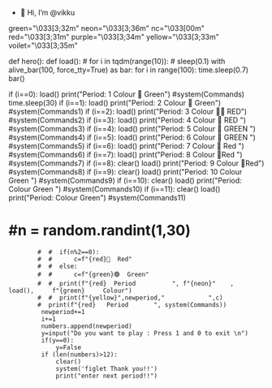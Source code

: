 - 👋 Hi, I’m @vikku

green="\033[3;32m"
neon="\033[3;36m"
nc="\033[00m"
red="\033[3;31m"
purple="\033[3;34m"
yellow="\033[3;33m"
voilet="\033[3;35m"

def hero():
    def load():
        # for i in tqdm(range(10)):
        #     sleep(0.1)
        with alive_bar(100, force_tty=True) as bar:
            for i in range(100):
                time.sleep(0.7)
                bar()


if (i==0):
                 load()
                 print("Period: 1           Colour  Green")
                 #system(Commands)
                 time.sleep(30)
             if (i==1):
                 load()
                 print("Period: 2           Colour  Green")
                 #system(Commands1)
             if (i==2):
                 load()
                 print("Period: 3           Colour  RED")
                 #system(Commands2)
             if (i==3):
                 load()
                 print("Period: 4          Colour  RED ")
                 #system(Commands3)
             if (i==4):
                 load()
                 print("Period:  5          Colour  GREEN ")
                 #system(Commands4)
             if (i==5):
                 load()
                 print("Period: 6           Colour  GREEN ")
                 #system(Commands5)
             if (i==6):
                 load()
                 print("Period:  7          Colour  Red ")
                 #system(Commands6)
             if (i==7):
                 load()
                 print("Period:   8         Colour Red ")
                 #system(Commands7)
             if (i==8):
                 clear()
                 load()
                 print("Period:  9          Colour Red") 
                 #system(Commands8)
             if (i==9):
                 clear()
                 load()
                 print("Period:  10          Colour Green ")
                 #system(Commands9)
             if (i==10):
                 clear()
                 load()
                 print("Period:            Colour Green ")
                 #system(Commands10)
             if (i==11):
                 clear()
                 load()
                 print("Period:            Colour Green")
                 #system(Commands11)



#  #n = random.randint(1,30)
            #  #  if(n%2==0):
            #  #      c=f"{red}🔴  Red"
            #  #  else:
            #  #      c=f"{green}🟢  Green"
            #  #  print(f"{red}  Period          ", f"{neon}"    ,   load(),     f"{green}     Colour")
            #  #  print(f"{yellow}",newperiod,"            ",c)
            #  print(f"{red}   Period       ", system(Commands))
             newperiod+=1   
             i+=1    
             numbers.append(newperiod)
             y=input("Do you want to play : Press 1 and 0 to exit \n")
             if(y==0):
                 y=False
             if (len(numbers)>12):
                 clear()
                 system('figlet Thank you!!')
                 print("enter next period!!")

